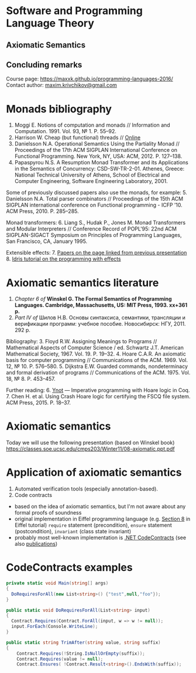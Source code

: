 # Software and Programming Language Theory
## Axiomatic Semantics
## Concluding remarks

<style>
.twocolumn {
  -moz-column-count: 2;
  -webkit-column-count: 2;
}
.small { font-size: small !important; }
.smaller { font-size: 0.8em !important; }
.large { font-size: 1.5em !important; }
.huge { font-size: 2em !important; }
.reveal section {
  text-align: left;
}
.reveal section.center {
  text-align: center;
}

.xits {
  font-family: "XITS Math", "XITS", "STIX", "PT Serif Caption", sans-serif !important;
}
</style>

Course page: https://maxxk.github.io/programming-languages-2016/
Contact author: maxim.krivchikov@gmail.com

# Monads bibliography
1. Moggi E. Notions of computation and monads // Information and Computation. 1991. Vol. 93, № 1. P. 55–92.
2. Harrison W. Cheap (but functional) threads //  [Online](https://www.researchgate.net/profile/William_Harrison6/publication/245648551/links/546b682b0cf2f5eb18091caa.pdf)
3. Danielsson N.A. Operational Semantics Using the Partiality Monad // Proceedings of the 17th ACM SIGPLAN International Conference on Functional Programming. New York, NY, USA: ACM, 2012. P. 127–138.
4. Papaspyrou N.S. A Resumption Monad Transformer and its Applications in the Semantics of Concurrency: CSD-SW-TR-2-01. Athenes, Greece: National Technical University of Athens, School of Electrical and Computer Engineering, Software Engineering Laboratory, 2001.

Some of previously discussed papers also use the monads, for example:
5. Danielsson N.A. Total parser combinators // Proceedings of the 15th ACM SIGPLAN international conference on Functional programming - ICFP ’10. ACM Press, 2010. P. 285–285. 

Monad transformers: 
6. Liang S., Hudak P., Jones M. Monad Transformers and Modular Interpreters // Conference Record of POPL'95: 22nd ACM SIGPLAN-SIGACT Symposium on Principles of Programming Languages, San Francisco, CA, January 1995. 

Extensible effects: 
7. [Papers on the page linked from previous presentation](http://okmij.org/ftp/Haskell/extensible/index.html)
8. [Idris tutorial on the programming with effects](http://docs.idris-lang.org/en/latest/effects/index.html)

# Axiomatic semantics literature
1. *Chapter 6 of* **Winskel G. The Formal Semantics of Programming Languages. Cambridge, Massachusetts, US: MIT Press, 1993. xx+361 p.**
2. *Part IV of* Шилов Н.В. Основы синтаксиса, семантики, трансляции и верификации программ: учебное пособие. Новосибирск: НГУ, 2011. 292 p.

Bibliography:
3. Floyd R.W. Assigning Meanings to Programs // Mathematical Aspects of Computer Science / ed. Schwartz J.T. American Mathematical Society, 1967. Vol. 19. P. 19–32.
4. Hoare C.A.R. An axiomatic basis for computer programming // Communications of the ACM. 1969. Vol. 12, № 10. P. 576–580.
5. Dijkstra E.W. Guarded commands, nondeterminacy and formal derivation of programs // Communications of the ACM. 1975. Vol. 18, № 8. P. 453–457.


Further reading:
6. [Ynot](http://ynot.cs.harvard.edu) — Imperative programming with Hoare logic in Coq.
7. Chen H. et al. Using Crash Hoare logic for certifying the FSCQ file system. ACM Press, 2015. P. 18–37.

# Axiomatic semantics
Today we will use the following presentation (based on Winskel book) https://classes.soe.ucsc.edu/cmps203/Winter11/08-axiomatic.ppt.pdf

# Application of axiomatic semantics
1. Automated verification tools (especially annotation-based).
2. Code contracts
  - based on the idea of axiomatic semantics, but I'm not aware about any formal proofs of soundness 
  - original implementation in Eiffel programming language (e.g. [Section 8](https://archive.eiffel.com/doc/online/eiffel50/intro/language/tutorial-09.html#pgfId-514761) in Eiffel tutorial)
    `require` statement (precondition), `ensure` statement (postcondition), `invariant` (class state invariant)
  - probably most well-known implementation is [.NET CodeContracts](https://github.com/Microsoft/CodeContracts) (see also [publications](http://research.microsoft.com/en-us/projects/contracts/))
  
# CodeContracts examples

  ```csharp
private static void Main(string[] args)
{
    DoRequiresForAll(new List<string>() {"test",null,"foo"});
}
 
public static void DoRequiresForAll(List<string> input)
{
    Contract.Requires(Contract.ForAll(input, w => w != null));
    input.ForEach(Console.WriteLine);
}
  ```

```csharp
public static string TrimAfter(string value, string suffix)
{
    Contract.Requires(!String.IsNullOrEmpty(suffix));
    Contract.Requires(value != null);
    Contract.Ensures( !Contract.Result<string>().EndsWith(suffix));
```
